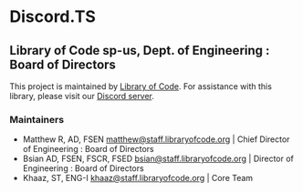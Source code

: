 # Discord.TS
## Library of Code sp-us, Dept. of Engineering : Board of Directors

This project is maintained by [Library of Code](https://www.libraryofcode.org/). For assistance with this library, please visit our [Discord server](https://loc.sh/discord).


### Maintainers
- Matthew R, AD, FSEN <matthew@staff.libraryofcode.org> | Chief Director of Engineering : Board of Directors
- Bsian AD, FSEN, FSCR, FSED <bsian@staff.libraryofcode.org> | Director of Engineering : Board of Directors
- Khaaz, ST, ENG-I <khaaz@staff.libraryofcode.org> | Core Team
